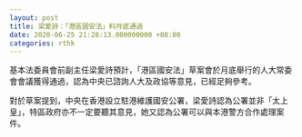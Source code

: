 ```yaml
---
layout: post
title: 梁愛詩：「港區國安法」料月底通過
date: 2020-06-25 21:28:13.000000000 +08:00
categories: rthk
---
```


基本法委員會前副主任梁愛詩預計，「港區國安法」草案會於月底舉行的人大常委會會議獲得通過，認為中央已諮詢人大及政協等意見，已經足夠參考。

對於草案提到，中央在香港設立駐港維護國安公署，梁愛詩認為公署並非「太上皇」，特區政府亦不一定要聽其意見，她又認為公署可以與本港警方合作處理案件。
